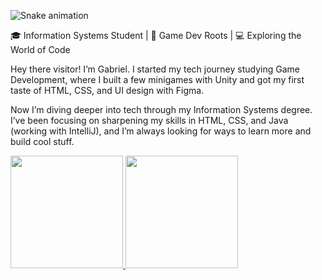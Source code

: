 ![Snake animation](https://github.com/seu-usuário-aqui/seu-usuário-aqui/blob/output/github-contribution-grid-snake.svg)

🎓 Information Systems Student | 👾 Game Dev Roots | 💻 Exploring the World of Code

Hey there visitor! I’m Gabriel. I started my tech journey studying Game Development, where I built a few minigames with Unity and got my first taste of HTML, CSS, and UI design with Figma.

Now I’m diving deeper into tech through my Information Systems degree. I’ve been focusing on sharpening my skills in HTML, CSS, and Java (working with IntelliJ), and I’m always looking for ways to learn more and build cool stuff.

<div>
<a href="https://github.com/Clds07">
<img loading="lazy" height="180em" src="https://github-readme-stats.vercel.app/api/top-langs/?username=seu-usuário-aqui&layout=compact&langs_count=7&theme=dracula"/>
<img loading="lazy" height="180em" src="https://github-readme-stats.vercel.app/api?username=seu-usuário-aqui&show_icons=true&theme=dracula&include_all_commits=true&count_private=true"/>
</div>
